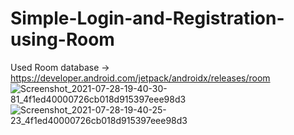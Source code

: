 # Simple-Login-and-Registration-using-Room
Used Room database -> https://developer.android.com/jetpack/androidx/releases/room
![Screenshot_2021-07-28-19-40-30-81_4f1ed40000726cb018d915397eee98d3](https://user-images.githubusercontent.com/55386170/127338809-0f444cbb-a8e7-443c-aee4-1dd8fc118ec1.jpg)
![Screenshot_2021-07-28-19-40-25-23_4f1ed40000726cb018d915397eee98d3](https://user-images.githubusercontent.com/55386170/127338818-e4921933-ee99-4e82-beb1-faf01b591424.jpg)

